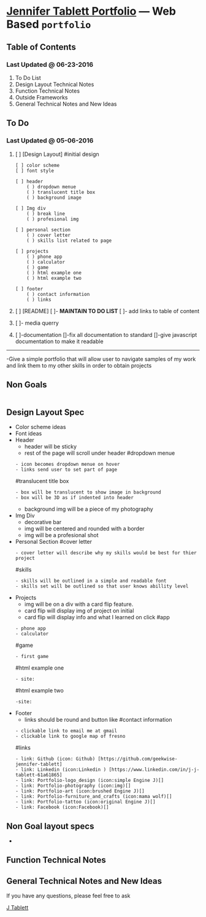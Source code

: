 [Jennifer Tablett Portfolio](https://github.com/geekwise/portfolio) — Web Based `portfolio`
==================================================

Table of Contents
--------------------------------------
### Last Updated @ 06-23-2016


1. To Do List
2. Design Layout Technical Notes
4. Function Technical Notes
5. Outside Frameworks
6. General Technical Notes and New Ideas



To Do
--------------------------------------
### Last Updated @ 05-06-2016


1. [ ] [Design Layout]
    #initial design
    ```
    [ ] color scheme
    [ ] font style
    ```
    
    ```
    [ ] header 
        ( ) dropdown menue 
        ( ) translucent title box
        ( ) background image
    ```
    ```
    [ ] Img div
        ( ) break line
        ( ) profesional img
    ```
    ```
    [ ] personal section
        ( ) cover letter
        ( ) skills list related to page
    ```
    ```
    [ ] projects
        ( ) phone app
        ( ) calculator
        ( ) game
        ( ) html example one
        ( ) html example two
    ```
    ```
    [ ] footer
        ( ) contact information
        ( ) links
    ```
2. [ ] [README]
    [ ]- **MAINTAIN TO DO LIST**
    [ ]- add links to table of content

3. [ ]- media querry
    
4. [ ]-documentation
    []-fix all documentation to standard
    []-give javascript documentation to make it readable

--------------------------------------

-Give a simple portfolio that will allow user to navigate samples of my work and link them to my other skills in order to obtain projects 
 
## Non Goals
```

```


Design Layout Spec
--------------------------------------

- Color scheme ideas
- Font ideas
- Header
    - header will be sticky
    - rest of the page will scroll under header
   #dropdown menue
    ```
    - icon becomes dropdown menue on hover
    - links send user to set part of page
    ```
    #translucent title box
    ```
    - box will be translucent to show image in background
    - box will be 3D as if indented into header
    ```
    - background img will be a piece of my photography
- Img Div
    - decorative bar
    - img will be centered and rounded with a border
    - img will be a profesional shot
- Personal Section
    #cover letter
    ```
    - cover letter will describe why my skills would be best for thier project
    ```
    #skills
    ```
    - skills will be outlined in a simple and readable font
    - skills set will be outlined so that user knows abillity level
    ```
- Projects 
    - img will be on a div with a card flip feature. 
    - card flip will display img of project on initial
    - card flip will display info and what I learned on click
    #app
    ```
    - phone app
    - calculator
    ```
    #game
    ```
    - first game
    ```
    #html example one
    ```
    - site:
    ```
    #html example two
    ```
    -site:
    ```
- Footer
    - links should be round and button like
    #contact information
    ```
    - clickable link to email me at gmail
    - clickable link to google map of fresno
    ```
    #links
    ```
    - link: Github (icon: Github) [https://github.com/geekwise-jennifer-tablett]
    - link: Linkedin (icon:Linkedin ) [https://www.linkedin.com/in/j-j-tablett-61a61865]
    - link: Portfolio-logo_design (icon:simple Engine J)[]
    - link: Portfolio-photography (icon:img)[]
    - link: Portfolio-art (icon:brushed Engine J)[]
    - link: Portfolio-furniture_and_crafts (icon:mama wolf)[]
    - link: Portfolio-tattoo (icon:original Engine J)[]
    - link: Facebook (icon:Facebook)[]
    ```




Non Goal layout specs
----------------------------

- 
    



Function Technical Notes
----------------------------







General Technical Notes and New Ideas
-----------------








If you have any questions, please feel free to ask

[J Tablett](https://github.com/geekwise-jennifer-tablett)


 
